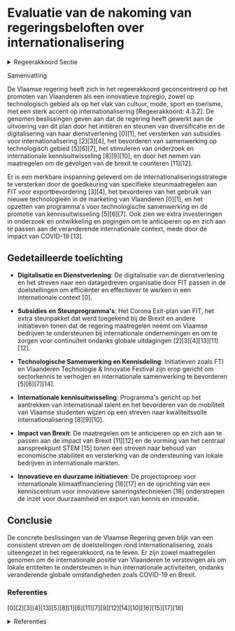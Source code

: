 # Evaluatie van de nakoming van regeringsbeloften over internationalisering

<details>
        <summary>Regeerakkoord Sectie </summary>
        <p>4.3.2 FIT promoot Vlaanderen wereldwijd als innovatieve topregio De internationaliseringsstrategie voor de Vlaamse economie – “Vlaanderen Versnelt” – moet, na de strategie- en conceptfase, de volgende vijf jaar actief uitgerold worden onder meer d.m.v. de inzet van nieuw ontwikkelde marketingtools We maken werk van een duidelijke inter-nationalisering met onze clusters en werken met de Vlaamse SOC’s en de VLIR om de internationale uitstraling van Vlaanderen nog verder te ontwikkelen. We markeren onze internationale aanwezig-heid door het opzetten van “Science & Technology Offices” in het hart van de technologiehubs van de wereld in bestaande en opkomende economieën. Het aantal technologieattachés wordt hierbij opge-dreven en hun opdracht uitgebreid tot het brede spectrum van de promotie van inter-nationale technologische samenwerking. Naast extra investeringen in O&O doet FIT bijkomende inspanningen om deze kennis en producten nog sterker internationaal te vermarkten en kan hiervoor beroep doen op het Hermes fonds. De profilering van Vlaanderen als een innovatieve topregio op technisch/techno-logisch vlak gaat ook hand in hand met de internationale promotie van Vlaanderen als een topregio inzake cultuur, design, mode, architectuur, literatuur, sport, zorg en toerisme. Onder coördinatie van het departement Buitenlandse Zaken, stemmen FIT, Toerisme Vlaanderen, Sport Vlaanderen, WVG en CJM, hun activiteiten onder elkaar af. Zij werken daarom optimaal samen en genereren sterke synergiën. </p>
        </details> 

Samenvatting

De Vlaamse regering heeft zich in het regeerakkoord geconcentreerd op het promoten van Vlaanderen als een innovatieve topregio, zowel op technologisch gebied als op het vlak van cultuur, mode, sport en toerisme, met een sterk accent op internationalisering [Regeerakkoord: 4.3.2]. De genomen beslissingen geven aan dat de regering heeft gewerkt aan de uitvoering van dit plan door het initiëren en steunen van diversificatie en de digitalisering van haar dienstverlening \[0\]\[1\], het versterken van subsidies voor internationalisering \[2\]\[3\]\[4\], het bevorderen van samenwerking op technologisch gebied \[5\]\[6\]\[7\], het stimuleren van onderzoek en internationale kennisuitwisseling \[8\]\[9\]\[10\], en door het nemen van maatregelen om de gevolgen van de brexit te counteren \[11\]\[12\].

Er is een merkbare inspanning geleverd om de internationaliseringsstrategie te versterken door de goedkeuring van specifieke steunmaatregelen aan FIT voor exportbevordering \[3\]\[4\], het bevorderen van het gebruik van nieuwe technologieën in de marketing van Vlaanderen \[0\]\[1\], en het opzetten van programma's voor technologische samenwerking en de promotie van kennisuitwisseling \[5\]\[6\]\[7\]. Ook zien we extra investeringen in onderzoek en ontwikkeling en pogingen om te anticiperen op en zich aan te passen aan de veranderende internationale context, mede door de impact van COVID-19 \[13\].

## Gedetailleerde toelichting

- **Digitalisatie en Dienstverlening**: De digitalisatie van de dienstverlening en het streven naar een datagedreven organisatie door FIT passen in de doelstellingen om efficiënter en effectiever te werken in een internationale context \[0\].
  
- **Subsidies en Steunprogramma's**: Het Corona Exit-plan van FIT, het extra steunpakket dat werd toegekend bij de Brexit en andere initiatieven tonen dat de regering maatregelen neemt om Vlaamse bedrijven te ondersteunen bij internationale ondernemingen en om te zorgen voor continuïteit ondanks globale uitdagingen \[2\]\[3\]\[4\]\[13\]\[11\]\[12\].

- **Technologische Samenwerking en Kennisdeling**: Initiatieven zoals FTI en Vlaanderen Technologie & Innovatie Festival zijn erop gericht om sectorkennis te verhogen en internationale samenwerking te bevorderen \[5\]\[6\]\[7\]\[14\].

- **Internationale kennisuitwisseling**: Programma's gericht op het aantrekken van internationaal talent en het bevorderen van de mobiliteit van Vlaamse studenten wijzen op een streven naar kwaliteitsvolle internationalisering \[8\]\[9\]\[10\].

- **Impact van Brexit**: De maatregelen om te anticiperen op en zich aan te passen aan de impact van Brexit \[11\]\[12\] en de vorming van het centraal aanspreekpunt STEM \[15\] tonen een streven naar behoud van economische stabiliteit en versterking van de ondersteuning van lokale bedrijven in internationale markten.

- **Innovatieve en duurzame initiatieven**: De projectoproep voor internationale klimaatfinanciering \[16\]\[17\] en de oprichting van een kenniscentrum voor innovatieve saneringstechnieken \[18\] onderstrepen de inzet voor duurzaamheid en export van kennis en innovatie.

## Conclusie

De concrete beslissingen van de Vlaamse Regering geven blijk van een consistent streven om de doelstellingen rond internationalisering, zoals uiteengezet in het regeerakkoord, na te leven. Er zijn zowel maatregelen genomen om de internationale positie van Vlaanderen te verstevigen als om lokale entiteiten te ondersteunen in hun internationale activiteiten, ondanks veranderende globale omstandigheden zoals COVID-19 en Brexit.

### Referenties

\[0\]\[2\]\[3\]\[4\]\[13\]\[5\]\[8\]\[1\]\[6\]\[11\]\[7\]\[9\]\[12\]\[14\]\[10\]\[16\]\[15\]\[17\]\[18\]

<details>
        <summary> Referenties</summary>
        **[\[0\]](http://themis.vlaanderen.be/id/nieuwsbrief-info/60C9F6B7364ED9000800041D)** : **(2021-06-18)** Plan Vlaamse Veerkracht: FIT – Datagedreven organisatie & Digitalisering dienstverlening FIT – Datagedreven organisatie & Digitalisering dienstverlening  In uitvoering van het luik digitale transforma... 

**[\[1\]](http://themis.vlaanderen.be/id/nieuwsbrief-info/60B768D8364ED90008000645)** : **(2021-06-04)** Plan Vlaamse Veerkracht: Uitbouw Slimme Regio Vlaanderen door samenbrengen innovatiecapaciteit ondernemingen en stimuleren implementatie en kennisopbouw bij lokale besturen Uitbouw Slimme Regio Vlaand... 

**[\[2\]](http://themis.vlaanderen.be/id/nieuwsbericht/6536851F9DAB6626D11E50B3)** : **(2023-10-27)** One FIT: strategische transformatie van Flanders Investment & Trade 

**[\[3\]](http://themis.vlaanderen.be/id/resource/d6bac7c0-4927-11ec-94bb-99a9d1e168fe)** : **(2020-07-17)** FIT Corona Exit-plan: extra subsidies voor Bijzondere Exportsteun en voor Starterspakketten Internationalisering Voorontwerp van besluit van de Vlaamse Regering tot vaststelling van de voorwaarden en ... 

**[\[4\]](http://themis.vlaanderen.be/id/resource/a91fd2b0-4927-11ec-94bb-99a9d1e168fe)** : **(2020-09-04)** FIT Corona Exit-plan: extra subsidies voor Bijzondere Exportsteun en voor Starterspakketten Internationalisering Voorontwerp van besluit van de Vlaamse Regering tot vaststelling van de voorwaarden en ... 

**[\[5\]](http://themis.vlaanderen.be/id/nieuwsbericht/648C03CC2D77B42474D4D1F6)** : **(2023-06-16)** Flanders Technology & Innovation (FTI): verankering van de event- entertainmentsector in Vlaanderen gekoppeld aan een reconversie van de Rupelregio   De Vlaamse Regering herlanceert het merk Flanders ... 

**[\[6\]](http://themis.vlaanderen.be/id/nieuwsbrief-info/63806FE534B8770AF8FDF685)** : **(2022-11-25)** Oprichting van Flanders Technology & Innovation BV (FTI)   De Vlaamse Regering herlanceert het merk FTI, Flanders Technology & Innovation, als een wervend project rond technologie en innovatie, over a... 

**[\[7\]](http://themis.vlaanderen.be/id/resource/c7d74cc0-492b-11ec-94bb-99a9d1e168fe)** : **(2019-12-06)** EFRO Vlaanderen 2014-2020 Prioriteitsas 2 – Versterken concurrentievermogen van kmo’s Project 1351 – ‘Vlaanderen Versnelt X.0. a transformatiev exploration’ (Flanders Investment & Trade) Ontwerpbeslui... 

**[\[8\]](http://themis.vlaanderen.be/id/nieuwsbrief-info/60E449C1364ED90008000894)** : **(2021-07-09)** Visienota 'Internationaal beurzenprogramma'   De Vlaamse Regering hecht haar goedkeuring aan de   Visienota 'Internationaal beurzenprogramma'. Om Vlaanderen als innovatieve topregio nog meer op de kaa... 

**[\[9\]](http://themis.vlaanderen.be/id/nieuwsbrief-info/61F1526AD5F0FAFA87AFA58E)** : **(2022-01-28)** Internationale beurzenprogramma voor topstudenten Ontwerpbesluit van de Vlaamse Regering over het Vlaamse internationale beurzenprogramma voor topstudenten  ​In het Regeerakkoord 2019-2024 formuleerde... 

**[\[10\]](http://themis.vlaanderen.be/id/nieuwsbrief-info/61B9A0F2364ED90008000001)** : **(2021-12-17)** Internationale beurzenprogramma voor topstudenten Voorontwerp van besluit van de Vlaamse Regering over het Vlaamse internationale beurzenprogramma voor topstudenten  In het Regeerakkoord 2019-2024 for... 

**[\[11\]](http://themis.vlaanderen.be/id/resource/a7f2af40-4925-11ec-94bb-99a9d1e168fe)** : **(2020-12-18)** Maatregelen internationaal ondernemen voor de door de brexit geïmpacteerde bedrijven in het kader van het Relanceplan Vlaamse Veerkracht: 30 miljoen euro voor FIT   De (uitkomst van de) brexit impacte... 

**[\[12\]](http://themis.vlaanderen.be/id/resource/a9b5e310-4925-11ec-94bb-99a9d1e168fe)** : **(2020-12-18)** (Steun)maatregelen voor door Brexit geïmpacteerde bedrijven   Voorlopig is de finale uitkomst van de Brexit (deal of no-deal) nog onduidelijk. Vlaanderen neemt echter wel al maatregelen om de impact v... 

**[\[13\]](http://themis.vlaanderen.be/id/resource/a7e21410-8a79-11ec-b92e-970acd8c80b9)** : **(2020-06-05)** FIT Corona Exit-plan en VLAM Corona Exit-plan   Flanders Investment & Trade (FIT), het Vlaams Agentschap voor Internationaal Ondernemen en VLAM, het Vlaams Centrum voor Agro- en Visserijmarketing, heb... 

**[\[14\]](http://themis.vlaanderen.be/id/nieuwsbericht/6492AAB72D77B42474D4D9B7)** : **(2023-06-23)** Uitbouw van een Vlaams topevenementenbeleid: ondersteuning Flanders Technology & Innovation Festival 2024 Drie ontwerpbesluiten van de Vlaamse Regering  De Vlaamse Regering kwalificeert het ‘ Flanders... 

**[\[15\]](http://themis.vlaanderen.be/id/nieuwsbericht/6492C19A2D77B42474D4D9CB)** : **(2023-06-23)** Centraal aanspreekpunt STEM voor bedrijven   Het Vlaams Agentschap Innoveren & Ondernemen ( VLAIO) is voor bedrijven het aanspreekpunt rond ondernemen en innoveren in Vlaanderen. De Vlaamse Regering k... 

**[\[16\]](http://themis.vlaanderen.be/id/nieuwsbericht/6448C498CA1CB15B58CF514F)** : **(2023-04-28)** Projectoproep internationale klimaatfinanciering 2023 'G-STIC Klimaatactieprogramma' addendum 6 bij Convenant met VITO 2019-2023 Ontwerp van addendum 6 bij het Convenant tussen het Vlaams Gewest en VI... 

**[\[17\]](http://themis.vlaanderen.be/id/nieuwsbericht/64A41B2E2D77B42474D4F8CF)** : **(2023-07-07)** Steun 8 projecten binnen EFRO-oproepen onderzoeks- en innovatiecapaciteit en ontwikkelen van vaardigheden rond slimme specialisatie Acht ontwerpbesluiten van de Vlaamse Regering  De Vlaamse Regering k... 

**[\[18\]](http://themis.vlaanderen.be/id/nieuwsbericht/64AE6B9B0592342F299DBA01)** : **(2023-07-14)** Oprichting kenniscentrum innovatieve saneringstechnieken   Vlaanderen is op Europees vlak een voortrekker en toonaangevende regio in PFAS-onderzoek en praktijkaanbevelingen om hiermee om te gaan in de... 
        </details> 

